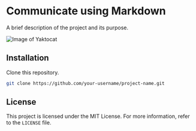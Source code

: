 # Communicate using Markdown

A brief description of the project and its purpose.

![Image of Yaktocat](https://octodex.github.com/images/yaktocat.png)

## Installation

Clone this repository.

   ```bash
   git clone https://github.com/your-username/project-name.git
   ```


## License

This project is licensed under the MIT License. For more information, refer to the `LICENSE` file.
